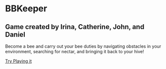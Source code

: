 # BBKeeper

## Game created by Irina, Catherine, John, and Daniel

Become a bee and carry out your bee duties by navigating obstacles in your environment, searching for nectar, and bringing it back to your hive!

<!-- ![alt text](image.jpg) -->
 [Try Playing it](https://daniel65.itch.io/bbkeeper-3)
